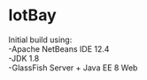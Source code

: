 # IotBay
Initial build using:<br />
-Apache NetBeans IDE 12.4 <br />
-JDK 1.8 <br />
-GlassFish Server + Java EE 8 Web
